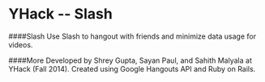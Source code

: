 YHack -- Slash
============
####Slash
Use Slash to hangout with friends and minimize data usage for videos.

####More
Developed by Shrey Gupta, Sayan Paul, and Sahith Malyala at YHack (Fall 2014). Created using Google Hangouts API and Ruby on Rails.

